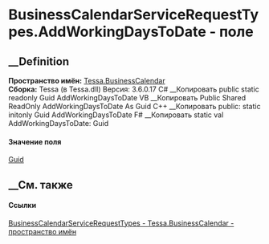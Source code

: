 # BusinessCalendarServiceRequestTypes.AddWorkingDaysToDate - поле
##  __Definition
 **Пространство имён:** [Tessa.BusinessCalendar](N_Tessa_BusinessCalendar.htm)  
 **Сборка:** Tessa (в Tessa.dll) Версия: 3.6.0.17
C# __Копировать
     public static readonly Guid AddWorkingDaysToDate
VB __Копировать
     Public Shared ReadOnly AddWorkingDaysToDate As Guid
C++ __Копировать
     public:
    static initonly Guid AddWorkingDaysToDate
F# __Копировать
     static val AddWorkingDaysToDate: Guid
#### Значение поля
[Guid](https://learn.microsoft.com/dotnet/api/system.guid)
##  __См. также
#### Ссылки
[BusinessCalendarServiceRequestTypes -
](T_Tessa_BusinessCalendar_BusinessCalendarServiceRequestTypes.htm)
[Tessa.BusinessCalendar - пространство имён](N_Tessa_BusinessCalendar.htm)
